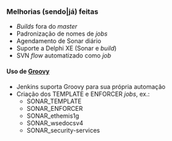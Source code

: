 ### Melhorias (sendo|já) feitas

- _Builds_ fora do _master_
- Padronização de nomes de _jobs_
- Agendamento de Sonar diário
- Suporte a Delphi XE (Sonar e _build_)
- SVN _flow_ automatizado como _job_


#### Uso de [Groovy][1]

- Jenkins suporta Groovy para sua própria automação
- Criação dos TEMPLATE e ENFORCER _jobs_, ex.:
  - SONAR_TEMPLATE
  - SONAR_ENFORCER
  - SONAR_ethemis1g
  - SONAR_wsedocsv4
  - SONAR_security-services

[1]:http://groovy-lang.org/
